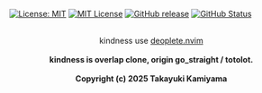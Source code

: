 [![License: MIT](https://img.shields.io/badge/License-MIT-yellow.svg)](https://opensource.org/licenses/MIT) [![MIT
License](http://img.shields.io/badge/license-MIT-blue.svg?style=flat)](
LICENSE) [![GitHub release](https://img.shields.io/github/release/takkii/kindness.svg?style=flat)](GitHub) [![GitHub Status](https://img.shields.io/github/last-commit/takkii/kindness.svg?style=flat)](GitHub) 

<br />
<div align="center">
    kindness use <a href="https://github.com/Shougo/deoplete.nvim">deoplete.nvim</a>
</div>
<br />
<div align="center">
    <b> kindness is  overlap clone, origin go_straight / totolot.</b>
</div>
<br />
<div align="center">
    <b> Copyright (c) 2025 Takayuki Kamiyama </b>
</div>
